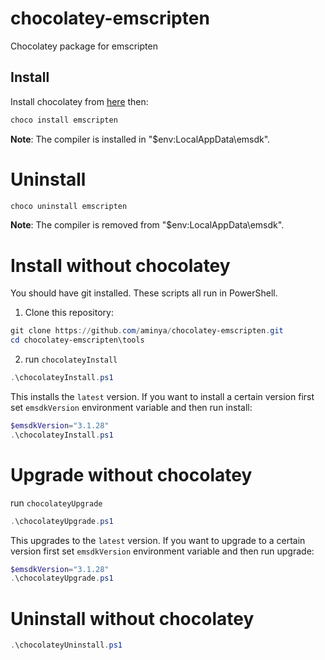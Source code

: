 # chocolatey-emscripten
 Chocolatey package for emscripten

## Install
Install chocolatey from [here](https://chocolatey.org/install) then:
```ps1
choco install emscripten
```

**Note**: The compiler is installed in "$env:LocalAppData\emsdk".

# Uninstall
```ps1
choco uninstall emscripten
```

**Note**: The compiler is removed from "$env:LocalAppData\emsdk".

# Install without chocolatey
You should have git installed. These scripts all run in PowerShell.

1) Clone this repository:
```ps1
git clone https://github.com/aminya/chocolatey-emscripten.git
cd chocolatey-emscripten\tools
```

2) run `chocolateyInstall`
```ps1
.\chocolateyInstall.ps1
```

This installs the `latest` version. If you want to install a certain version first set `emsdkVersion` environment variable and then run install:
```ps1
$emsdkVersion="3.1.28"
.\chocolateyInstall.ps1
```

# Upgrade without chocolatey

run `chocolateyUpgrade`
```ps1
.\chocolateyUpgrade.ps1
```

This upgrades to the `latest` version. If you want to upgrade to a certain version first set `emsdkVersion` environment variable and then run upgrade:
```ps1
$emsdkVersion="3.1.28"
.\chocolateyUpgrade.ps1
```

# Uninstall without chocolatey
```ps1
.\chocolateyUninstall.ps1
```
